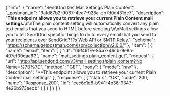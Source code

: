 {
  "info": {
    "name": "SendGrid Get Mail Settings Plain Content",
    "_postman_id": "9afd87b2-9067-4ea7-928a-cb7d0e431de7",
    "description": "**This endpoint allows you to retrieve your current Plain Content mail settings.**\n\nThe plain content setting will automatically convert any plain text emails that you send to HTML before sending.\n\nMail settings allow you to tell SendGrid specific things to do to every email that you send to your recipients over SendGrid???s [Web API](https://sendgrid.com/docs/API_Reference/Web_API/mail.html) or [SMTP Relay](https://sendgrid.com/docs/API_Reference/SMTP_API/index.html).",
    "schema": "https://schema.getpostman.com/json/collection/v2.0.0/"
  },
  "item": [
    {
      "name": "email",
      "item": [
        {
          "id": "69f49f7e-85a7-46cb-9e8a-407ef00daa63",
          "name": "mail_settings.plain_content.get",
          "request": {
            "url": "http://api.sendgrid.com/v3/mail_settings/plain_content?No Name=%7B%7D",
            "method": "GET",
            "body": {
              "mode": "raw"
            },
            "description": "**This endpoint allows you to retrieve your current Plain Content mail settings"
          },
          "response": [
            {
              "status": "OK",
              "code": 200,
              "name": "Response_200",
              "id": "cec6c1d8-b941-4b36-9347-4e26b973aecb"
            }
          ]
        }
      ]
    }
  ]
}